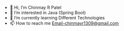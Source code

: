 - 👋 Hi, I’m Chinmay R Patel
- 👀 I’m interested in Java (Spring Boot)
- 🌱 I’m currently learning Different Technologies
- 📫 How to reach me 
  Email-chinmayr1309@gmail.com
